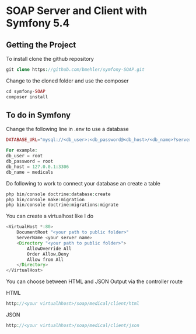 # SOAP Server and Client with Symfony 5.4

## Getting the Project

To install clone the github repository

```php
git clone https://github.com/bmehler/symfony-SOAP.git
```

Change to the cloned folder and use the composer

```php
cd symfony-SOAP
composer install
```

## To do in Symfony

Change the following line in .env to use a database

```php
DATABASE_URL="mysql://<db_user>:<db_password@<db_host>/<db_name>?serverVersion=5.7"

For example:
db_user = root
db_password = root
db_host = 127.0.0.1:3306
db_name = medicals
```
Do following to work to connect your database an create a table

```php
php bin/console doctrine:database:create
php bin/console make:migration
php bin/console doctrine:migrations:migrate
```

You can create a virtualhost like I do
```php
<VirtualHost *:80>
    DocumentRoot "<your path to public folder>"
    ServerName <your server name>
    <Directory "<your path to public folder>">
        AllowOverride All
        Order Allow,Deny
        Allow from All
    </Directory>
</VirtualHost>
```

You can choose between HTML and JSON Output via the controller route

HTML
```php
http://<your virtualhhost>/soap/medical/client/html
```

JSON
```php
http://<your virtualhhost>/soap/medical/client/json
```